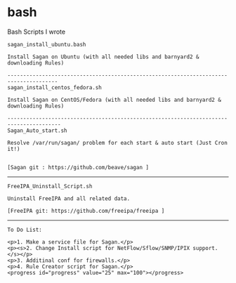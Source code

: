 # bash
Bash Scripts I wrote


    sagan_install_ubuntu.bash   

    Install Sagan on Ubuntu (with all needed libs and barnyard2 & downloading Rules)
    
    --------------------------------------------------------------------------------------
    sagan_install_centos_fedora.sh
    
    Install Sagan on CentOS/Fedora (with all needed libs and barnyard2 & downloading Rules)
	
    ---------------------------------------------------------------------------------------
    Sagan_Auto_start.sh
	
    Resolve /var/run/sagan/ problem for each start & auto start (Just Cron it!)
	

    [Sagan git : https://github.com/beave/sagan ]
---------------------------------------------------------------------------------------------
   
    FreeIPA_Uninstall_Script.sh

    Uninstall FreeIPA and all related data.

    [FreeIPA git: https://github.com/freeipa/freeipa ]
---------------------------------------------------------------------------------------------
   
    To Do List:
    
    <p>1. Make a service file for Sagan.</p>
    <p><s>2. Change Install script for NetFlow/Sflow/SNMP/IPIX support.</s></p>
    <p>3. Additinal conf for firewalls.</p>
    <p>4. Rule Creator script for Sagan.</p>
    <progress id="progress" value="25" max="100"></progress>
